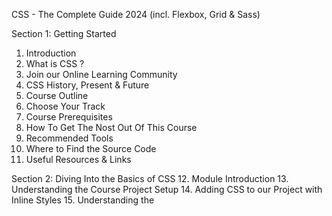 CSS - The Complete Guide 2024 (incl. Flexbox, Grid & Sass)

Section 1: Getting Started
01. Introduction
02. What is CSS ?
03. Join our Online Learning Community
04. CSS History, Present & Future
05. Course Outline
06. Choose Your Track
07. Course Prerequisites
08. How To Get The Nost Out Of This Course
09. Recommended Tools
10. Where to Find the Source Code
11. Useful Resources & Links


Section 2: Diving Into the Basics of CSS
12. Module Introduction
13. Understanding the Course Project Setup
14. Adding CSS to our Project with Inline Styles
15. Understanding the <style> Tag & Creating a .css File
16. Applying Additional Styles & Importing Google Fonts
17. Theory Time - Selectors
18. Understanding the "Cascading" Style & Specificity
19. Understanding Inheritance
20. Adding Combinators
21. Theory Time - Combinators
22. Summarizinh Properties & Selectors
Quiz 1: Selectors & Combinators
Assignment 1: Time to Practice - The Basics
23. Wrap Up
24. Useful Resources & Links


Section 3: Diving Deeper into CSS
25. Module Introduction
26. Introducing the CSS Box Model
27. Understanding the Box Model
28. Understanding Margin Collapsing and Removing Default Margins
29. Deep Dive on "Margin Collapsing"
30. Theory Time - Working with Shorthand Properties
31. Applying Shorthands in Practice
32. Diving Into the Height & Width Properties
33. Understanding Box Sizing
34. Adding the Header to our Project
35. Understanding the Display Property
36. display: none vs visibility: hidden
37. HTML Refresher: Block-level vs Inline Elements
38. Applying the Display Property & Styling our Navigation Bar
39. Understanding an Unexpected "inline-block" Behaviour
40. Working with "text-decoration" & "vertical-align"
41. Styling Anchor Tags
42. Adding Pseudo Classes
43. Theory Time - Pseudo Classes & Pseudo Elements
44. Grouping Rules
45. Working with "font-weight" & "border"
46. Adding & Styling CTA-Button
47. Adding a Background Image to our Project
48. Properties Worth to Remember
Assignment 2: Time to Practice - Diving Deeper into CSS
49. Wrap Up
50. Useful Resources & Links


Section 4: More on Selectors & CSS Features
51. Module Introduction
52. Using Multiple CSS Classes & Combined Selectors
53. Classes or IDs ?
54. (Not) using !important
55. Selecting the Opposite with :not()
56. CSS & Browser Support
57. Wrap Up
Quiz 2: Rounding up The Basics
58. Useful Resources & Links


Section 5: Practicing the Basics
59. Module Introduction
60. Adding Style to our Plans
61. Working on the Recommended Plan
62. Styling the Badge with "border-radius"
63. Styling our List
64. Working on the Title and the Price of our Packages
65. Improving our Action Button
66. Understanding Outlines
67. Presenting the Core Features to the User
68. Styling the Headline of the Core Features Section
69. Preparing the Content of the Key Feature Area
70. Adding the Footer
71. What we Achieved so Far
72. Adding the Packages Page
73. Your Challenge
74. Styling the Links
75. Styling our Package Boxes
76. Adding "float" to our Package
77. Fixing the Hover Effect
78. Adding the Final Touches
79. Useful Resources & Links


Section 6: Positioning Elements with CSS
80. Module Introduction
81. Why Positioning will Improve our Website
82. Understanding Positioning - The Theory
83. Working with the "fixed" Value
84. Creating a Fixed Navigation Bar
85. Using "position" to Add a Background Image
86. Understanding the Z-Index
87. Adding a Badge to our Package
88. Styling & Positioning our Badge with "absolute" and "relative"
89. Diving Deeper into Relative Positioning
Quiz 3: Are you a "position" exprt ?
90. Working with "overflow" and Relative Positioning
91. Introducing "sticky" Positioning
92. Understanding the Stacking Context
Assignment 3: Time to Practice - Positioning
93. Wrap Up
94. Useful Resources & Links


Section 7: Positioning Elements with CSS
95. Optional: Advanced Track Introduction
96. Module Introduction
97. Understanding "background-size"
98. Working with "background-position"
99. The "background" Shorthand - Theory
100. Applying "background" Origin, Clip & Attachment
101. Using the "background" Shorthand on our Project
102. Styling Images
103. Adding the Customers Page to our Website
104. Working on the Image Layout
105. Understanding Linear Gradients
106. Applying Radial Gradients
107. Stacking Multiple Backgrounds
108. Understanding Filters
109. Adding & Styling SVGs - The Basics
110. Wrap Up
111. Useful Resources & Links


Section 8: Sizes & Units
112. Module Introduction
113. What's Wrong With Our Project Units ?
114. Where Units Matter
115. An Overview of Available Sizes & Units
116. Rules to Remember: Fixed Positioning & "%"
117. Rules to Remember: Absolute Positioning & "%"
118. Rules to Remember: Relative / Static Positioning & "%"
119. Fixing the Height 100% Issue
120. Defining the Font Size in the Root Element
121. Using "min-width/height" & "max-width/height"
122. Working with "rem" & "em"
123. Adding "rem" to Additional Properties
124. Finishing "rem"
125. Understanding the Viewport Units "vw" & "vh"
126. Windows, Viewport Units & Scrollbars
127. Choosing the Right Unit
128. Using "auto" to Center Elements
129. Cleaning Up our Code
130. Wrap Up
131. Useful Resources & Links


Section 9: Working with JavaScript & CSS
132. Module Introduction
133. Adding a Modal
134. Selecting & Manipulating Styles with JavaScript
135. Adding an Event Listener
Assignment 4: Time to Practice - Adding Styles with Javascript
136. Adding a Side Navigation Bar
137. Opening and Closing the Hamburger Menu
138. Manipulating Element Classes
139. Understanding Property Notations
140. Cleaning Up Our Code
141. Wrap Up
142. Useful Resources & Links


Section 10: Making our Website Responsive
143. Module Introduction
144. Why our Project Should Become Responsive
145. Understanding Hardware Pixels vs. Software Pixels
146. Comparing the Viewport Metatag (HTML) and Media Queries (CSS)
147. Understanding the "Viewport" Metatag
148. Designing Websites "Mobile First"
149. Adding our First Media Queries
150. Things to Keep in Mind when Working with Media Queries
151. Finding the Right Breaking Points
152. Creating the Mobile First Design for our Plans
153. Making the Plans Responsive
154. Your Challenge
Assignment 5: Time to Practice - Creating a Responsive Design with Media Queries
155. Working with Logical Operators
156. Improving the Customers Page
157. Improving the Packages Page
158. Cleaning Up the Navigation Bar
159. Positioning our Footer Correctly
160. Wrap Up
161. Useful Resources & Links


Section 11: Adding & Styling Forms
162. Module Introduction
163. Adding the Unstyled Form
164. Page Initialization
165. Understanding Advanced Attribute Selectors
166. Working on the General Layout
167. Restyling the Form Elements
168. Styling the Checkbox
169. Providing Validation Feedback
170. Styling the Signup Button
171. Fixing a Broken Link
172. Wrap Up
173. Useful Resources & Links


Section 12: Working with Text & Fonts
174. Module Introduction
175. Comparing Generic Families & Font Families
176. Understanding the Browser Settings
177. Using the Default Font Families
178. Understanding the "font-family" Syntax
179. Working with Locally Saved Fonts
180. Working with Google Fonts
181. Understanding Font Faces & "font-style"
182. Importing our Custom Fonts
183. Understanding Font Formats
184. Diving into Font Properties
185. Adding "letter-spacing"
186. Changing the Line Height
187. Applying "text-decoration" & "text-shadow"
188. Understanding the "font" Shorthand
189. Loading Performance & "font-display"
190. Wrap Up
191. Useful Resources & Links


Section 13: Adding Flexbox to our Project
192. Optional: Expert Track Introduction
193. Module Introduction
194. How we Could Improve our Project
195. Understanding Flexbox
196. Creating a Flex Container
197.  Using "flex-direction" & "flex-wrap"
198. Understanding the Importance of Main Axis & Cross Axis
199. Working with "align-items" & "justify-content"
200. And What About "align-content"
Quiz 4: Are you a Flexbox expert already ?
201. Improving the Navigation Bar with Flexbox
202. Your Challenge - Working on the Mobile Navigation Bar
203. Improving the Footer
Assignment 6: Time to Practice - Flexbox
205. [OPTIONAL] Assignment Solution
206. Adding Flexbox to the Customers Page
207. Using the "order" Property for a Flex Item
208. Working with "align-self"
209. Understanding "flex-grow"
210. Applying "flex-shrink"
211. Comparing "flex-basis" vs "width" & "height"
212. Wrap Up
213. Useful Resources & Links


Section 14: Using the CSS Grid
214. Module Introduction
215. What is the CSS Grid ?
216. Getting Started
217. Turning a Container into a Grid
218. Defining Columns & Rows
219. Positioning Child Elements in a Grid
220. Using "element-sizing", "repeat" & "minmax"
221. Advanced Element Positioning
222. Working with Named Lines
Assignment 7: Time to Practice - Grid
223. Understanding Column & Row Shorthands
224. Working with Gaps
225. Adding Named Template Areas
Assignment 8: Time to Practice - Diving deeper into the CSS Grid
226. Creating Automatically Generated Grid Areas
227. Using the Grid on our Project
228. Working with "fit-content"
229. Positioning Grid Elements
230. Positioning the Entire Grid Content
231. Positioning Elements Individually
232. Understanding Responsive Grids
233. Applying Autoflow
234. Comparing the Explicit & Implicit Grid
235. Understanding "auto-fill" & "auto-fit"
236. Creating a Dense Grid
237. Styling the Project Form with Grid
238. Comparing Grid & Flexbox
239. Next Steps
240. Wrap Up
241. Useful Resources & Links


Section 15: Transforming Elements with CSS Transforms
242. Module Introduction
243. Rotating Elements and setting transform-origin
244. Using Rotate and Translate
245. Working with "skew" and "scale"
246. Applying Transformation Shorthands
247. Rotating Elements in 3 Dimensions
248. Understanding the "perspective" Property
249. Moving Elements along the Z-Axis with "translateZ"
250. Rotating the Container with "transform style"
251. Flipping Elements & "backface-visibility"
252. Wrap Up
253. Useful Resources & Links


Section 16: Transitions & Animations in CSS
254. Module Introduction
255. Understanding and Applying Transitions
256. CSS "transition" Property Deep Dive
257. Working with Timing Functions
258. Transitions & "display"
Assignment 9: Time to Practice - CSS Transitions
259. Using CSS Animations
260. CSS "animation" Property Deep Dive
261. Adding Multiple Keyframes
262. Adding Animations to our Customer Page
Assignment 10: Time to Practice - CSS Animations
263. Using JavaScript Animation Event Listeners
264. Wrap Up
265. Useful Resources & Links
